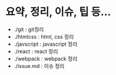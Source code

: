 # 요약, 정리, 이슈, 팁 등...

* ./git : git정리
* ./htmlcss : html, css 정리
* ./javscript : javascript 정리
* ./react : react 정리
* ./webpack : webpack 정리
* ./issue.md : 이슈 정리
